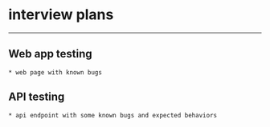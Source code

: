 # interview plans
---
## Web app testing
	* web page with known bugs

## API testing
	* api endpoint with some known bugs and expected behaviors